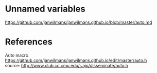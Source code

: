
# Unnamed variables
https://github.com/janwilmans/janwilmans.github.io/blob/master/auto.md

# References

Auto macro: 
https://github.com/janwilmans/janwilmans.github.io/edit/master/auto.h
source: http://www.club.cc.cmu.edu/~ajo/disseminate/auto.h
